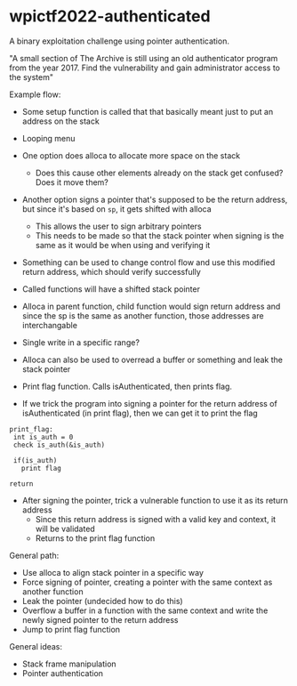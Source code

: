 # wpictf2022-authenticated
A binary exploitation challenge using pointer authentication.


"A small section of The Archive is still using an old authenticator program from the year 2017. Find the vulnerability and gain administrator access to the system"



Example flow:

- Some setup function is called that that basically meant just to put an address on the stack
- Looping menu
- One option does alloca to allocate more space on the stack
  - Does this cause other elements already on the stack get confused? Does it move them?
- Another option signs a pointer that's supposed to be the return address, but since it's based on `sp`, it gets shifted with alloca
  - This allows the user to sign arbitrary pointers
  - This needs to be made so that the stack pointer when signing is the same as it would be when using and verifying it
- Something can be used to change control flow and use this modified return address, which should verify successfully



- Called functions will have a shifted stack pointer
- Alloca in parent function, child function would sign return address and since the sp is the same as another function, those addresses are interchangable
- Single write in a specific range?
- Alloca can also be used to overread a buffer or something and leak the stack pointer




- Print flag function. Calls isAuthenticated, then prints flag.
- If we trick the program into signing a pointer for the return address of isAuthenticated (in print flag), then we can get it to print the flag
```
print_flag:
 int is_auth = 0
 check is_auth(&is_auth)

 if(is_auth)
   print flag

return
```

- After signing the pointer, trick a vulnerable function to use it as its return address
  - Since this return address is signed with a valid key and context, it will be validated
  - Returns to the print flag function


General path:
- Use alloca to align stack pointer in a specific way
- Force signing of pointer, creating a pointer with the same context as another function
- Leak the pointer (undecided how to do this)
- Overflow a buffer in a function with the same context and write the newly signed pointer to the return address
- Jump to print flag function

General ideas:
- Stack frame manipulation
- Pointer authentication